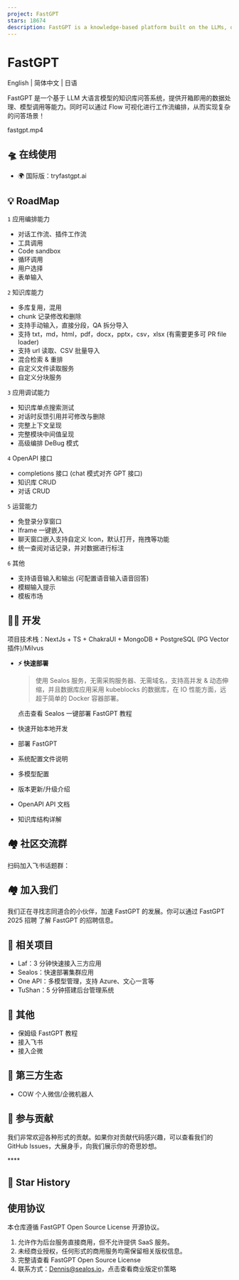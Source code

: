 ```yaml
---
project: FastGPT
stars: 18674
description: FastGPT is a knowledge-based platform built on the LLMs, offers a comprehensive suite of out-of-the-box capabilities such as data processing, RAG retrieval, and visual AI workflow orchestration, letting you easily develop and deploy complex question-answering systems without the need for extensive setup or configuration.
---
```


FastGPT
=======

English | 简体中文 | 日语

FastGPT 是一个基于 LLM 大语言模型的知识库问答系统，提供开箱即用的数据处理、模型调用等能力。同时可以通过 Flow 可视化进行工作流编排，从而实现复杂的问答场景！

fastgpt.mp4

🛸 在线使用
-------

-   🌍 国际版：tryfastgpt.ai

💡 RoadMap
----------

`1` 应用编排能力

-   对话工作流、插件工作流
-   工具调用
-   Code sandbox
-   循环调用
-   用户选择
-   表单输入

`2` 知识库能力

-   多库复用，混用
-   chunk 记录修改和删除
-   支持手动输入，直接分段，QA 拆分导入
-   支持 txt，md，html，pdf，docx，pptx，csv，xlsx (有需要更多可 PR file loader)
-   支持 url 读取、CSV 批量导入
-   混合检索 & 重排
-   自定义文件读取服务
-   自定义分块服务

`3` 应用调试能力

-   知识库单点搜索测试
-   对话时反馈引用并可修改与删除
-   完整上下文呈现
-   完整模块中间值呈现
-   高级编排 DeBug 模式

`4` OpenAPI 接口

-   completions 接口 (chat 模式对齐 GPT 接口)
-   知识库 CRUD
-   对话 CRUD

`5` 运营能力

-   免登录分享窗口
-   Iframe 一键嵌入
-   聊天窗口嵌入支持自定义 Icon，默认打开，拖拽等功能
-   统一查阅对话记录，并对数据进行标注

`6` 其他

-   支持语音输入和输出 (可配置语音输入语音回答)
-   模糊输入提示
-   模板市场

👨‍💻 开发
--------

项目技术栈：NextJs + TS + ChakraUI + MongoDB + PostgreSQL (PG Vector 插件)/Milvus

-   **⚡ 快速部署**
    
    > 使用 Sealos 服务，无需采购服务器、无需域名，支持高并发 & 动态伸缩，并且数据库应用采用 kubeblocks 的数据库，在 IO 性能方面，远超于简单的 Docker 容器部署。
    
    点击查看 Sealos 一键部署 FastGPT 教程
    

-   快速开始本地开发
-   部署 FastGPT
-   系统配置文件说明
-   多模型配置
-   版本更新/升级介绍
-   OpenAPI API 文档
-   知识库结构详解

🏘️ 社区交流群
---------

扫码加入飞书话题群：

🏘️ 加入我们
--------

我们正在寻找志同道合的小伙伴，加速 FastGPT 的发展。你可以通过 FastGPT 2025 招聘 了解 FastGPT 的招聘信息。

💪 相关项目
-------

-   Laf：3 分钟快速接入三方应用
-   Sealos：快速部署集群应用
-   One API：多模型管理，支持 Azure、文心一言等
-   TuShan：5 分钟搭建后台管理系统

👀 其他
-----

-   保姆级 FastGPT 教程
-   接入飞书
-   接入企微

🌿 第三方生态
--------

-   COW 个人微信/企微机器人

🤝 参与贡献
-------

我们非常欢迎各种形式的贡献。如果你对贡献代码感兴趣，可以查看我们的 GitHub Issues，大展身手，向我们展示你的奇思妙想。

  
  
  

\*\*\*\*

🌟 Star History
---------------

使用协议
----

本仓库遵循 FastGPT Open Source License 开源协议。

1.  允许作为后台服务直接商用，但不允许提供 SaaS 服务。
2.  未经商业授权，任何形式的商用服务均需保留相关版权信息。
3.  完整请查看 FastGPT Open Source License
4.  联系方式：Dennis@sealos.io，点击查看商业版定价策略
